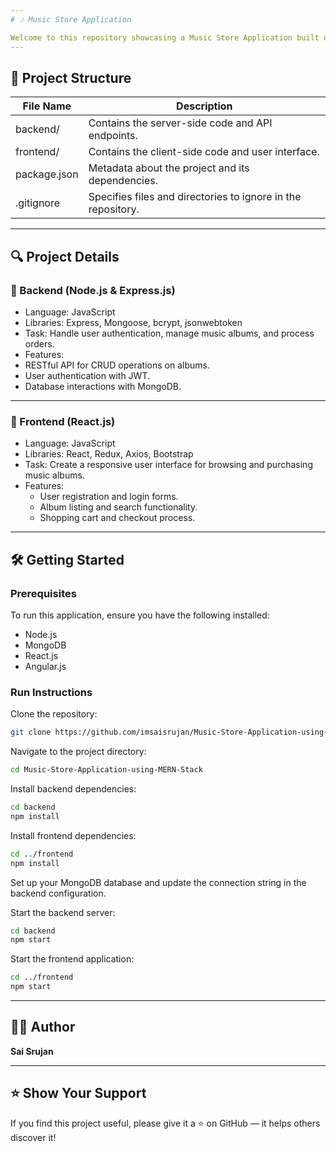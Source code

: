 ```yaml
---
# 🎶 Music Store Application

Welcome to this repository showcasing a Music Store Application built using the MERN stack (MongoDB, Express.js, React.js, Node.js). This application allows users to browse, search, and purchase music albums online.
---
```


## 📁 Project Structure


| File Name                                         | Description                                                                 |
|--------------------------------------------------|-----------------------------------------------------------------------------|
| backend/      | Contains the server-side code and API endpoints. |
| frontend/         | Contains the client-side code and user interface.                 |
| package.json | Metadata about the project and its dependencies.  |
| .gitignore                              | Specifies files and directories to ignore in the repository.               |

---
## 🔍 Project Details

### 🎤 Backend (Node.js & Express.js)

- Language: JavaScript
- Libraries: Express, Mongoose, bcrypt, jsonwebtoken
- Task: Handle user authentication, manage music albums, and process orders.
- Features:
- RESTful API for CRUD operations on albums.
- User authentication with JWT.
- Database interactions with MongoDB.
  
---

### 🎨 Frontend (React.js)

- Language: JavaScript
- Libraries: React, Redux, Axios, Bootstrap
- Task: Create a responsive user interface for browsing and purchasing music albums.
- Features:
    - User registration and login forms.
    - Album listing and search functionality.
    - Shopping cart and checkout process.

---
## 🛠️ Getting Started

### Prerequisites

To run this application, ensure you have the following installed:

- Node.js
- MongoDB
- React.js
- Angular.js

### Run Instructions

Clone the repository:
```bash
git clone https://github.com/imsaisrujan/Music-Store-Application-using-MERN-Stack.git
```

Navigate to the project directory:
```bash
cd Music-Store-Application-using-MERN-Stack
```

Install backend dependencies:

```bash
cd backend
npm install
```

Install frontend dependencies:

```bash
cd ../frontend
npm install
```

Set up your MongoDB database and update the connection string in the backend configuration.

Start the backend server:

```bash
cd backend
npm start
```

Start the frontend application:

```bash
cd ../frontend
npm start
```

---

## 👨‍💻 Author

**Sai Srujan**  

---

## ⭐️ Show Your Support

If you find this project useful, please give it a ⭐ on GitHub — it helps others discover it!
